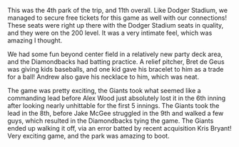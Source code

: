 This was the 4th park of the trip, and 11th overall. Like Dodger
Stadium, we managed to secure free tickets for this game as well with
our connections! These seats were right up there with the Dodger
Stadium seats in quality, and they were on the 200 level. It was a
very intimate feel, which was amazing I thought. 

We had some fun beyond center field in a relatively new party deck
area, and the Diamondbacks had batting practice. A relief pitcher,
Bret de Geus was giving kids baseballs, and one kid gave his bracelet
to him as a trade for a ball! Andrew also gave his necklace to him,
which was neat. 

The game was pretty exciting, the Giants took what seemed like a
commanding lead before Alex Wood just absolutely lost it in the 6th
inning after looking nearly unhittable for the first 5 innings. The
Giants took the lead in the 8th, before Jake McGee struggled in the
9th and walked a few guys, which resulted in the Diamondbacks tying
the game. The Giants ended up walking it off, via an error batted by
recent acquisition Kris Bryant! Very exciting game, and the park was
amazing to boot.
